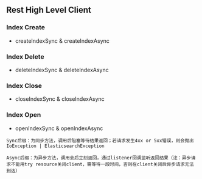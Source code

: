 ## Rest High Level Client

### Index Create

- createIndexSync & createIndexAsync

### Index Delete

- deleteIndexSync & deleteIndexAsync

### Index Close

- closeIndexSync & closeIndexAsync

### Index Open

- openIndexSync & openIndexAsync


`Sync后缀：为同步方法，调用后阻塞等待结果返回；若请求发生4xx or 5xx错误，则会抛出IoException | ElasticsearchException`

`Async后缀：为异步方法，调用会后立刻返回，通过listener回调监听返回结果（注：异步请求不能用try resource关闭client，需等待一段时间，否则在client关闭后异步请求无法到达）`